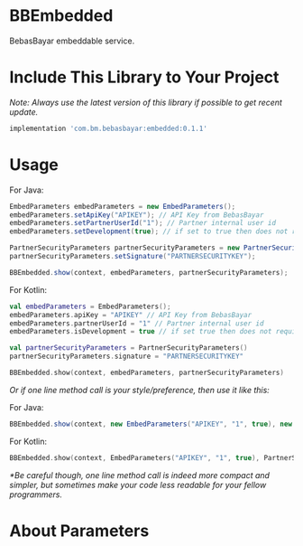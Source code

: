 # BBEmbedded
BebasBayar embeddable service.

# Include This Library to Your Project

*Note: Always use the latest version of this library if possible to get recent update.*

```gradle
implementation 'com.bm.bebasbayar:embedded:0.1.1'
```

# Usage

For Java:

```java
EmbedParameters embedParameters = new EmbedParameters();
embedParameters.setApiKey("APIKEY"); // API Key from BebasBayar
embedParameters.setPartnerUserId("1"); // Partner internal user id
embedParameters.setDevelopment(true); // if set to true then does not require both valid APIKEY and PARTNERSECURITYKEY.

PartnerSecurityParameters partnerSecurityParameters = new PartnerSecurityParameters();
partnerSecurityParameters.setSignature("PARTNERSECURITYKEY");

BBEmbedded.show(context, embedParameters, partnerSecurityParameters);
```

For Kotlin:

```kotlin
val embedParameters = EmbedParameters();
embedParameters.apiKey = "APIKEY" // API Key from BebasBayar
embedParameters.partnerUserId = "1" // Partner internal user id
embedParameters.isDevelopment = true // if set true then does not require both valid APIKEY and PARTNERSECURITYKEY.

val partnerSecurityParameters = PartnerSecurityParameters()
partnerSecurityParameters.signature = "PARTNERSECURITYKEY"

BBEmbedded.show(context, embedParameters, partnerSecurityParameters)
```

*Or if one line method call is your style/preference, then use it like this:*

For Java:

```java
BBEmbedded.show(context, new EmbedParameters("APIKEY", "1", true), new PartnerSecurityParameters("PARTNERSECURITYKEY"));
```

For Kotlin:

```kotlin
BBEmbedded.show(context, EmbedParameters("APIKEY", "1", true), PartnerSecurityParameters("PARTNERSECURITYKEY"))
```
*&ast;Be careful though, one line method call is indeed more compact and simpler, but sometimes make your code less readable for your fellow programmers.*

# About Parameters
